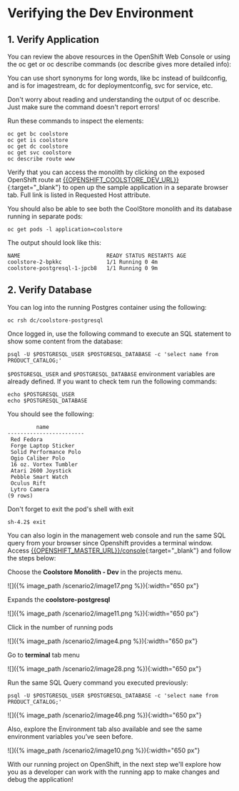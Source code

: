 # Verifying the Dev Environment

## 1. Verify Application

You can review the above resources in the OpenShift Web Console or using the oc get or oc describe commands \(oc describe gives more detailed info\):

You can use short synonyms for long words, like bc instead of buildconfig, and is for imagestream, dc for deploymentconfig, svc for service, etc.

Don't worry about reading and understanding the output of oc describe. Just make sure the command doesn't report errors!

Run these commands to inspect the elements:

~~~shell
oc get bc coolstore
oc get is coolstore
oc get dc coolstore
oc get svc coolstore
oc describe route www
~~~

Verify that you can access the monolith by clicking on the exposed OpenShift route at [{{OPENSHIFT_COOLSTORE_DEV_URL}}]({{OPENSHIFT_COOLSTORE_DEV_URL}}){:target="_blank"} to open up the sample application in a separate browser tab. Full link is listed in Requested Host attribute.

You should also be able to see both the CoolStore monolith and its database running in separate pods:

~~~shell
oc get pods -l application=coolstore
~~~

The output should look like this:

~~~shell
NAME                           READY STATUS RESTARTS AGE
coolstore-2-bpkkc              1/1 Running 0 4m
coolstore-postgresql-1-jpcb8   1/1 Running 0 9m
~~~

## 2. Verify Database

You can log into the running Postgres container using the following:

~~~shell
oc rsh dc/coolstore-postgresql
~~~

Once logged in, use the following command to execute an SQL statement to show some content from the database:

~~~shell
psql -U $POSTGRESQL_USER $POSTGRESQL_DATABASE -c 'select name from PRODUCT_CATALOG;'
~~~

`$POSTGRESQL_USER` and `$POSTGRESQL_DATABASE` environment variables are already defined. If you want to check tem run the following commands:

~~~text
echo $POSTGRESQL_USER
echo $POSTGRESQL_DATABASE
~~~

You should see the following:

~~~shell
         name
------------------------
 Red Fedora
 Forge Laptop Sticker
 Solid Performance Polo
 Ogio Caliber Polo
 16 oz. Vortex Tumbler
 Atari 2600 Joystick
 Pebble Smart Watch
 Oculus Rift
 Lytro Camera
(9 rows)
~~~

Don't forget to exit the pod's shell with exit

~~~shell
sh-4.2$ exit
~~~

You can also login in the management web console and run the same SQL query from your browser since Openshift provides a terminal window. Access [{{OPENSHIFT_MASTER_URL}}/console]({{OPENSHIFT_MASTER_URL}}/console){:target="_blank"} and follow the steps below:

Choose the **Coolstore Monolith - Dev** in the projects menu.

![]({% image_path /scenario2/image17.png %}){:width="650 px"}

Expands the **coolstore-postgresql**

![]({% image_path /scenario2/image11.png %}){:width="650 px"}

Click in the number of running pods

![]({% image_path /scenario2/image4.png %}){:width="650 px"}

Go to **terminal** tab menu

![]({% image_path /scenario2/image28.png %}){:width="650 px"}

Run the same SQL Query command you executed previously:

~~~shell
psql -U $POSTGRESQL_USER $POSTGRESQL_DATABASE -c 'select name from PRODUCT_CATALOG;'
~~~

![]({% image_path /scenario2/image46.png %}){:width="650 px"}

Also, explore the Environment tab also available and see the same environment variables you’ve seen before.

![]({% image_path /scenario2/image10.png %}){:width="650 px"}

With our running project on OpenShift, in the next step we'll explore how you as a developer can work with the running app to make changes and debug the application!  


